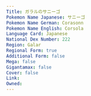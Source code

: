 ```yaml
---
﻿Title: ガラルのサニーゴ
Pokemon Name Japanese: サニーゴ
Pokemon Name German: Corasonn
Pokemon Name English: Corsola
Language Card: Japanese
National Dex Number: 222
Region: Galar
Regional Form: true
Additional Form: false
Mega: false
Gigantamax: false
Cover: false
Link: 
Owned: 
---
```

